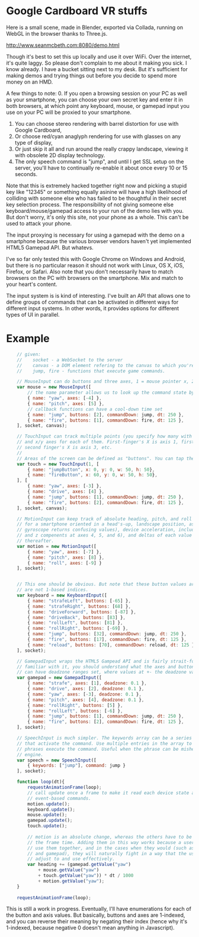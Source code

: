 ﻿# Google Cardboard VR stuffs

Here is a small scene, made in Blender, exported via Collada, running on WebGL in the browser thanks to Three.js.

http://www.seanmcbeth.com:8080/demo.html

Though it's best to set this up locally and use it over WiFi. Over the internet, it's quite laggy. So please don't complain to me about it making you sick. I know already. I have a bucket sitting next to my desk. But it's sufficient for making demos and trying things out before you decide to spend more money on an HMD.

A few things to note:
0. If you open a browsing session on your PC as well as your smartphone, you can choose your own secret key and enter it in both browsers, at which point any keyboard, mouse, or gamepad input you use on your PC will be proxied to your smartphone.
1. You can choose stereo rendering with barrel distortion for use with Google Cardboard,
2. Or choose red/cyan anaglyph rendering for use with glasses on any type of display,
3. Or just skip it all and run around the really crappy landscape, viewing it with obsolete 2D display technology.
4. The only speech command is "jump", and until I get SSL setup on the server, you'll have to continually re-enable it about once every 10 or 15 seconds.

Note that this is extremely hacked together right now and picking a stupid key like "12345" or something equally asinine will have a high likelihood of colliding with someone else who has failed to be thoughtful in their secret key selection process. The responsibility of not giving someone else keyboard/mouse/gamepad access to your run of the demo lies with you. But don't worry, it's only this site, not your phone as a whole. This can't be used to attack your phone. 

The input proxying is necessary for using a gamepad with the demo on a smartphone because the various browser vendors haven't yet implemented HTML5 Gamepad API. But whatevs.

I've so far only tested this with Google Chrome on Windows and Android, but there is no particular reason it should not work with Linux, OS X, iOS, Firefox, or Safari. Also note that you don't necessarily have to match browsers on the PC with browsers on the smartphone. Mix and match to your heart's content.

The input system is is kind of interesting. I've built an API that allows one to define groups of commands that can be activated in different ways for different input systems. In other words, it provides options for different types of UI in parallel.

# Example

````javascript
    // given:
    //    socket - a WebSocket to the server
    //    canvas - a DOM element refering to the canvas to which you're rendering
    //    jump, fire - functions that execute game commands.

    // MouseInput can do buttons and three axes, 1 = mouse pointer x, 2 = mouse pointer y, 3 = mouse wheel
    var mouse = new MouseInput([
        // the name parameter allows us to look up the command state by name with isDown, isUp, and getValue
        { name: "yaw", axes: [-4] },
        { name: "pitch", axes: [5] },
        // callback functions can have a cool-down time set
        { name: "jump", buttons: [2], commandDown: jump, dt: 250 },
        { name: "fire", buttons: [1], commandDown: fire, dt: 125 },
    ], socket, canvas);

    // TouchInput can track multiple points (you specify how many with the first parameter),
    // and x/y axes for each of them. First-finger's X is axis 1, first-finger's Y is axis 2,
    // second finger's X is axis 3, etc.
    //
    // Areas of the screen can be defined as "buttons". You can tap them or slide in out of them.
    var touch = new TouchInput(1, [
        { name: "jumpButton", x: 0, y: 0, w: 50, h: 50},
        { name: "fireButton", x: 60, y: 0, w: 50, h: 50},
    ], [
        { name: "yaw", axes: [-3] },
        { name: "drive", axes: [4] },
        { name: "jump", buttons: [1], commandDown: jump, dt: 250 },
        { name: "fire", buttons: [2], commandDown: fire, dt: 125 },
    ], socket, canvas);

    // MotionInput can keep track of absolute heading, pitch, and roll (axes 1, 2, and 3, and
    // for a smartphone oriented in a head's-up, landscape position, as otherwise the phone's
    // gyroscope returns confusing values), device acceleration, including gravity (with x, y,
    // and z compenents at axes 4, 5, and 6), and deltas of each value in the next 6 axes
    // thereafter. 
    var motion = new MotionInput([
        { name: "yaw", axes: [-7] },
        { name: "pitch", axes: [8] },
        { name: "roll", axes: [-9] }
    ], socket);


    // This one should be obvious. But note that these button values are keyCodes directly and
    // are not 1-based indices.
    var keyboard = new KeyboardInput([
        { name: "strafeLeft", buttons: [-65] },
        { name: "strafeRight", buttons: [68] },
        { name: "driveForward", buttons: [-87] },
        { name: "driveBack", buttons: [83] },
        { name: "rollLeft", buttons: [81] },
        { name: "rollRight", buttons: [-69] },
        { name: "jump", buttons: [32], commandDown: jump, dt: 250 },
        { name: "fire", buttons: [17], commandDown: fire, dt: 125 },
        { name: "reload", buttons: [70], commandDown: reload, dt: 125 },
    ], socket);

    // GamepadInput wraps the HTML5 Gampead API and is fairly strait-forward, and if you are
    // familiar with it, you should understand what the axes and buttons mean. Also, the axes
    // can have deadzone ranges set, where values at +- the deadzone value are registered as 0.
    var gamepad = new GamepadInput([
        { name: "strafe", axes: [1], deadzone: 0.1 },
        { name: "drive", axes: [2], deadzone: 0.1 },
        { name: "yaw", axes: [-3], deadzone: 0.1 },
        { name: "pitch", axes: [4], deadzone: 0.1 },
        { name: "rollRight", buttons: [5] },
        { name: "rollLeft", buttons: [-6] },
        { name: "jump", buttons: [1], commandDown: jump, dt: 250 },
        { name: "fire", buttons: [2], commandDown: fire, dt: 125 },
    ], socket);

    // SpeechInput is much simpler. The keywords array can be a series of words or sentences
    // that activate the command. Use multiple entries in the array to be able to have multiple
    // phrases execute the command. Useful when the phrase can be misheard by the speech recognition
    // engine.
    var speech = new SpeechInput([
        { keywords: ["jump"], command: jump }
    ], socket);

    function loop(dt){
        requestAnimationFrame(loop);
        // call update once a frame to make it read each device state and execute any
        // event-based commands.
        motion.update();
        keyboard.update();
        mouse.update();
        gamepad.update();
        touch.update();
        
        // motion is an absolute change, whereas the others have to be scaled to
        // the frame time. Adding them in this way works because a user would rarely
        // use them together, and in the cases when they would (such as motion tracking
        // and gamepad), they will naturally fight in a way that the user can easily
        // adjust to and use effectively.
        var heading += (gamepad.getValue("yaw") 
            + mouse.getValue("yaw")
            + touch.getValue("yaw")) * dt / 1000
            + motion.getValue("yaw");
    }
    
    requestAnimationFrame(loop);
````

This is still a work in progress. Eventually, I'll have enumerations for each of the button and axis values. But basically, buttons and axes are 1-indexed, and you can reverse their meaning by negating their index (hence why it's 1-indexed, because negative 0 doesn't mean anything in Javascript).